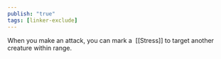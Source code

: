 ```yaml
---
publish: "true"
tags: [linker-exclude]
---
```

When you make an attack, you can mark a  [[Stress]] to target another creature within range.
